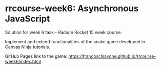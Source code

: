 # rrcourse-week6: Asynchronous JavaScript 

Solution for week 6 task - Radium Rocket 15 week course:

Implement and extend functionalities of the snake game developed in Canvas Ninja tutorials.

GitHub Pages link to the game: https://francoschiavone.github.io/rrcourse-week6/index.html
